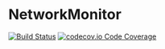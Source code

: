 # NetworkMonitor
[![Build Status](https://travis-ci.org/vpklotar/NetworkMonitor.png?branch=master)](https://travis-ci.org/vpklotar/NetworkMonitor) [![codecov.io Code Coverage](https://img.shields.io/codecov/c/github/vpklotar/NetworkMonitor.svg?maxAge=2592000)](https://codecov.io/gh/vpklotar/NetworkMonitor?branch=master)